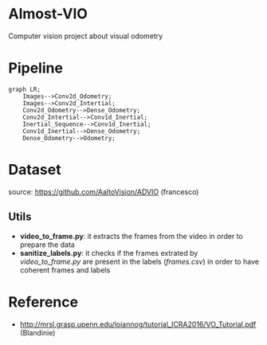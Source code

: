 # Almost-VIO

Computer vision project about visual odometry

# Pipeline

```mermaid
graph LR;
    Images-->Conv2d_Odometry;
    Images-->Conv2d_Intertial;
    Conv2d_Odometry-->Dense_Odometry;
    Conv2d_Intertial-->Conv1d_Inertial;
    Inertial_Sequence-->Conv1d_Inertial;
    Conv1d_Inertial-->Dense_Odometry;
    Dense_Odometry-->Odometry;
```

# Dataset

source: https://github.com/AaltoVision/ADVIO (francesco)

## Utils

- **video_to_frame.py**: it extracts the frames from the video in order to prepare the data
- **sanitize_labels.py**: it checks if the frames extrated by _video_to_frame.py_ are present in the labels (_frames.csv_) in order to have coherent frames and labels

# Reference

- http://mrsl.grasp.upenn.edu/loiannog/tutorial_ICRA2016/VO_Tutorial.pdf (Blandinie)
